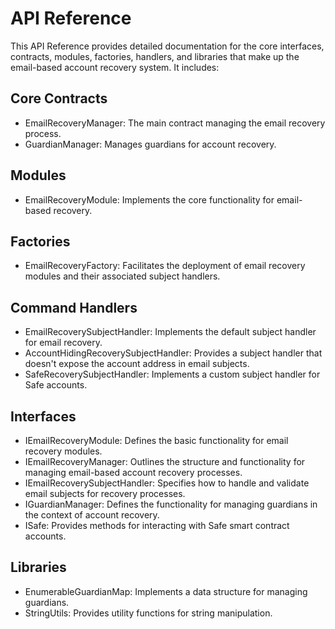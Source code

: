 # API Reference

This API Reference provides detailed documentation for the core interfaces, contracts, modules, factories, handlers, and libraries that make up the email-based account recovery system. It includes:

## Core Contracts

- EmailRecoveryManager: The main contract managing the email recovery process.
- GuardianManager: Manages guardians for account recovery.

## Modules

- EmailRecoveryModule: Implements the core functionality for email-based recovery.

## Factories

- EmailRecoveryFactory: Facilitates the deployment of email recovery modules and their associated subject handlers.

## Command Handlers

- EmailRecoverySubjectHandler: Implements the default subject handler for email recovery.
- AccountHidingRecoverySubjectHandler: Provides a subject handler that doesn't expose the account address in email subjects.
- SafeRecoverySubjectHandler: Implements a custom subject handler for Safe accounts.

## Interfaces

- IEmailRecoveryModule: Defines the basic functionality for email recovery modules.
- IEmailRecoveryManager: Outlines the structure and functionality for managing email-based account recovery processes.
- IEmailRecoverySubjectHandler: Specifies how to handle and validate email subjects for recovery processes.
- IGuardianManager: Defines the functionality for managing guardians in the context of account recovery.
- ISafe: Provides methods for interacting with Safe smart contract accounts.

## Libraries

- EnumerableGuardianMap: Implements a data structure for managing guardians.
- StringUtils: Provides utility functions for string manipulation.
